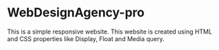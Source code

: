 # WebDesignAgency-pro
This is a simple responsive website.
This website is created using HTML and CSS properties like Display, Float and Media query.